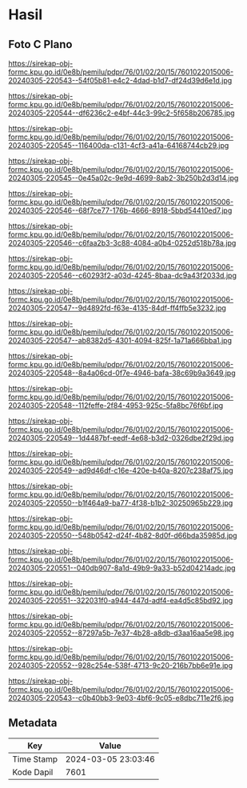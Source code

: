 # Hasil

## Foto C Plano

https://sirekap-obj-formc.kpu.go.id/0e8b/pemilu/pdpr/76/01/02/20/15/7601022015006-20240305-220543--54f05b81-e4c2-4dad-b1d7-df24d39d6e1d.jpg

https://sirekap-obj-formc.kpu.go.id/0e8b/pemilu/pdpr/76/01/02/20/15/7601022015006-20240305-220544--df6236c2-e4bf-44c3-99c2-5f658b206785.jpg

https://sirekap-obj-formc.kpu.go.id/0e8b/pemilu/pdpr/76/01/02/20/15/7601022015006-20240305-220545--116400da-c131-4cf3-a41a-64168744cb29.jpg

https://sirekap-obj-formc.kpu.go.id/0e8b/pemilu/pdpr/76/01/02/20/15/7601022015006-20240305-220545--0e45a02c-9e9d-4699-8ab2-3b250b2d3d14.jpg

https://sirekap-obj-formc.kpu.go.id/0e8b/pemilu/pdpr/76/01/02/20/15/7601022015006-20240305-220546--68f7ce77-176b-4666-8918-5bbd54410ed7.jpg

https://sirekap-obj-formc.kpu.go.id/0e8b/pemilu/pdpr/76/01/02/20/15/7601022015006-20240305-220546--c6faa2b3-3c88-4084-a0b4-0252d518b78a.jpg

https://sirekap-obj-formc.kpu.go.id/0e8b/pemilu/pdpr/76/01/02/20/15/7601022015006-20240305-220546--c60293f2-a03d-4245-8baa-dc9a43f2033d.jpg

https://sirekap-obj-formc.kpu.go.id/0e8b/pemilu/pdpr/76/01/02/20/15/7601022015006-20240305-220547--9d4892fd-f63e-4135-84df-ff4ffb5e3232.jpg

https://sirekap-obj-formc.kpu.go.id/0e8b/pemilu/pdpr/76/01/02/20/15/7601022015006-20240305-220547--ab8382d5-4301-4094-825f-1a71a666bba1.jpg

https://sirekap-obj-formc.kpu.go.id/0e8b/pemilu/pdpr/76/01/02/20/15/7601022015006-20240305-220548--8a4a06cd-0f7e-4946-bafa-38c69b9a3649.jpg

https://sirekap-obj-formc.kpu.go.id/0e8b/pemilu/pdpr/76/01/02/20/15/7601022015006-20240305-220548--112feffe-2f84-4953-925c-5fa8bc76f6bf.jpg

https://sirekap-obj-formc.kpu.go.id/0e8b/pemilu/pdpr/76/01/02/20/15/7601022015006-20240305-220549--1d4487bf-eedf-4e68-b3d2-0326dbe2f29d.jpg

https://sirekap-obj-formc.kpu.go.id/0e8b/pemilu/pdpr/76/01/02/20/15/7601022015006-20240305-220549--ad9d46df-c16e-420e-b40a-8207c238af75.jpg

https://sirekap-obj-formc.kpu.go.id/0e8b/pemilu/pdpr/76/01/02/20/15/7601022015006-20240305-220550--b1f464a9-ba77-4f38-b1b2-30250965b229.jpg

https://sirekap-obj-formc.kpu.go.id/0e8b/pemilu/pdpr/76/01/02/20/15/7601022015006-20240305-220550--548b0542-d24f-4b82-8d0f-d66bda35985d.jpg

https://sirekap-obj-formc.kpu.go.id/0e8b/pemilu/pdpr/76/01/02/20/15/7601022015006-20240305-220551--040db907-8a1d-49b9-9a33-b52d04214adc.jpg

https://sirekap-obj-formc.kpu.go.id/0e8b/pemilu/pdpr/76/01/02/20/15/7601022015006-20240305-220551--322031f0-a944-447d-adf4-ea4d5c85bd92.jpg

https://sirekap-obj-formc.kpu.go.id/0e8b/pemilu/pdpr/76/01/02/20/15/7601022015006-20240305-220552--87297a5b-7e37-4b28-a8db-d3aa16aa5e98.jpg

https://sirekap-obj-formc.kpu.go.id/0e8b/pemilu/pdpr/76/01/02/20/15/7601022015006-20240305-220552--928c254e-538f-4713-9c20-216b7bb6e91e.jpg

https://sirekap-obj-formc.kpu.go.id/0e8b/pemilu/pdpr/76/01/02/20/15/7601022015006-20240305-220543--c0b40bb3-9e03-4bf6-9c05-e8dbc711e2f6.jpg


## Metadata

| Key        | Value               |
| ---------- | ------------------- |
| Time Stamp | 2024-03-05 23:03:46 |
| Kode Dapil | 7601                |



